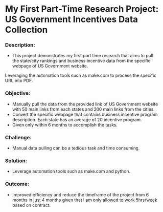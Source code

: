 # My First Part-Time Research Project: US Government Incentives Data Collection

### Description:
- This project demonstrates my first part time research that aims to pull the state/city rankings and business incentive data from the specific webpage of US Government website.

Leveraging the automation tools such as make.com to process the specific URL into PDF.

### Objective:
- Manually pull the data from the provided link of US Government website with 50 main links from each states and 200 main links from the cities.
- Convert the specific webpage that contains business incentive program description. Each state has an average of 20 incentive program.
- Given only within 6 months to accomplish the tasks.

### Challenge:
- Manual data pulling can be a tedious task and time consuming.

### Solution:
- Leverage automation tools such as make.com and python.
  

### Outcome:
- Improved efficiency and reduce the timeframe of the project from 6 months in just 4 months given that I am only allowed to work 5hrs/week based on contract.
